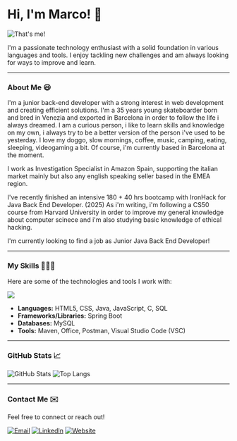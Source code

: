 # Hi, I'm Marco! 👋

![That's me!](https://theflacosite.com/ballride.JPG)

I'm a passionate technology enthusiast with a solid foundation in various languages and tools. I enjoy tackling new challenges and am always looking for ways to improve and learn.

---

### About Me 😃

I'm a junior back-end developer with a strong interest in web development and creating efficient solutions. 
I'm a 35 years young skateboarder born and bred in Venezia and exported in Barcelona in order to follow the life i always dreamed. 
I am a curious person, i like to learn skills and knowledge on my own, i always try to be a better version of the person i've used to be yesterday.
I love my doggo, slow mornings, coffee, music, camping, eating, sleeping, videogaming a bit. 
Of course, i'm currently based in Barcelona at the moment. 

I work as Investigation Specialist in Amazon Spain, supporting the italian market mainly but also any english speaking seller based in the EMEA region. 

I've recently finished an intensive 180 + 40 hrs bootcamp with IronHack for Java Back End Developer. (2025)
As i'm writing, i'm following a CS50 course from Harvard University in order to improve my general knowledge about computer scinece and i'm also studying basic knowledge of ethical hacking. 

I'm currently looking to find a job as Junior Java Back End Developer!

---

### My Skills 👨🏻‍💻

Here are some of the technologies and tools I work with:


<p align="left">
  <a href="https://skillicons.dev">
    <img src="https://skillicons.dev/icons?i=apple,html,css,java,js,bash,docker,git,github,githubactions,c,mysql,spring,maven,vscode,postman,gmail,hibernate,idea,netlify&perline=10" />
  </a>
</p>


* **Languages:** HTML5, CSS, Java, JavaScript, C, SQL
* **Frameworks/Libraries:** Spring Boot
* **Databases:** MySQL
* **Tools:** Maven, Office, Postman, Visual Studio Code (VSC)

---

### GitHub Stats 📈

![GitHub Stats](https://github-readme-stats.vercel.app/api?username=danotoriousflaco101&show_icons=true&theme=shades-of-purple)
![Top Langs](https://github-readme-stats.vercel.app/api/top-langs/?username=danotoriousflaco101&layout=compact&theme=shades-of-purple&cache_bust=true)

---

### Contact Me ✉️

Feel free to connect or reach out!

[![Email](https://img.shields.io/badge/Email-D14836?style=for-the-badge&logo=gmail&logoColor=white)](mailto:mestreselektor@gmail.com)
[![LinkedIn](https://img.shields.io/badge/LinkedIn-0077B5?style=for-the-badge&logo=linkedin&logoColor=white)](https://www.linkedin.com/in/marco-busato-975061163/)
[![Website](https://img.shields.io/badge/Website-4285F4?style=for-the-badge&logo=google-chrome&logoColor=white)](https://www.theflacosite.com)
